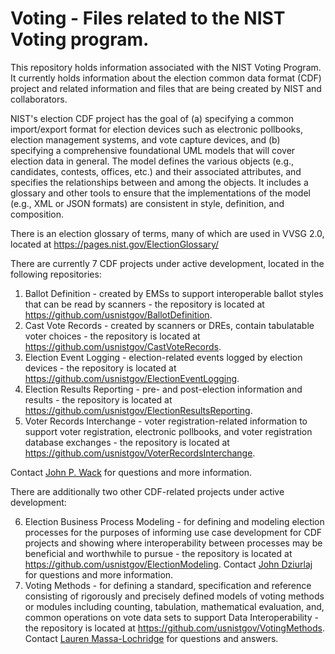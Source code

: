 # Voting - Files related to the NIST Voting program.

This repository holds information associated with the NIST Voting Program.  It currently holds information about the election common data format (CDF) project and related information and files that are being created by NIST and collaborators.

NIST's election CDF project has the goal of (a) specifying a common import/export format for election devices such as electronic pollbooks, election management systems, and vote capture devices, and (b) specifying a comprehensive foundational UML models that will cover election data in general.  The model defines the various objects (e.g., candidates, contests, offices, etc.) and their associated attributes, and specifies the relationships between and among the objects.  It includes a glossary and other tools to ensure that the implementations of the model (e.g., XML or JSON formats) are consistent in style, definition, and composition.

There is an election glossary of terms, many of which are used in VVSG 2.0, located at https://pages.nist.gov/ElectionGlossary/

There are currently 7 CDF projects under active development, located in the following repositories:

1. Ballot Definition - created by EMSs to support interoperable ballot styles that can be read by scanners - the repository is located at https://github.com/usnistgov/BallotDefinition.
2. Cast Vote Records - created by scanners or DREs, contain tabulatable voter choices - the repository is located at https://github.com/usnistgov/CastVoteRecords.
3. Election Event Logging - election-related events logged by election devices - the repository is located at https://github.com/usnistgov/ElectionEventLogging.
4. Election Results Reporting - pre- and post-election information and results - the repository is located at https://github.com/usnistgov/ElectionResultsReporting.
5. Voter Records Interchange - voter registration-related information to support voter registration, electronic pollbooks, and voter registration database exchanges - the repository is located at https://github.com/usnistgov/VoterRecordsInterchange.

Contact [John P. Wack](mailto:john.wack@nist.gov) for questions and more information.

There are additionally two other CDF-related projects under active development:

6. Election Business Process Modeling - for defining and modeling election processes for the purposes of informing use case development for CDF projects and showing where interoperability between processes may be beneficial and worthwhile to pursue - the repository is located at https://github.com/usnistgov/ElectionModeling. Contact [John Dziurlaj](mailto:john@hiltonroscoe.com) for questions and more information.
7. Voting Methods - for defining a standard, specification and reference consisting of rigorously and precisely defined models of voting methods or modules including counting, tabulation, mathematical evaluation, and, common operations on vote data sets to support Data Interoperability - the repository is located at https://github.com/usnistgov/VotingMethods. Contact [Lauren Massa-Lochridge](mailto:lauren.massa.lochridge.sf@gmail.com) for questions and answers.
